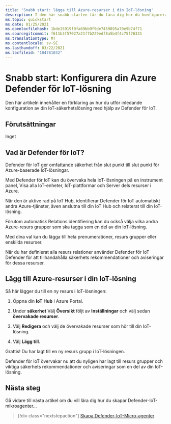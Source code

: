 ```yaml
---
title: 'Snabb start: lägga till Azure-resurser i din IoT-lösning'
description: I den här snabb starten får du lära dig hur du konfigurerar din IoT-lösning från slut punkt till slut punkt med hjälp av Azure Defender för IoT.
ms.topic: quickstart
ms.date: 01/25/2021
ms.openlocfilehash: 1bde15919f9fa69bb9f9de7459895a70e9b74f71
ms.sourcegitcommit: f611b3f57027a21f7b229edf8a5b4f4c75f76331
ms.translationtype: MT
ms.contentlocale: sv-SE
ms.lasthandoff: 03/22/2021
ms.locfileid: "104781032"
---
```

# <a name="quickstart-configure-your-azure-defender-for-iot-solution"></a>Snabb start: Konfigurera din Azure Defender för IoT-lösning

Den här artikeln innehåller en förklaring av hur du utför inledande konfiguration av din IoT-säkerhetslösning med hjälp av Defender för IoT.

## <a name="prerequisites"></a>Förutsättningar

Inget

## <a name="what-is-defender-for-iot"></a>Vad är Defender för IoT?

Defender för IoT ger omfattande säkerhet från slut punkt till slut punkt för Azure-baserade IoT-lösningar.

Med Defender för IoT kan du övervaka hela IoT-lösningen på en instrument panel, Visa alla IoT-enheter, IoT-plattformar och Server dels resurser i Azure.

När den är aktive rad på IoT Hub, identifierar Defender för IoT automatiskt andra Azure-tjänster, även anslutna till din IoT Hub och relaterat till din IoT-lösning.

Förutom automatisk Relations identifiering kan du också välja vilka andra Azure-resurs grupper som ska tagga som en del av din IoT-lösning.

Med dina val kan du lägga till hela prenumerationer, resurs grupper eller enskilda resurser.

När du har definierat alla resurs relationer använder Defender för IoT Defender för att tillhandahålla säkerhets rekommendationer och aviseringar för dessa resurser.

## <a name="add-azure-resources-to-your-iot-solution"></a>Lägg till Azure-resurser i din IoT-lösning

Så här lägger du till en ny resurs i IoT-lösningen:

1. Öppna din **IoT Hub** i Azure Portal.

1. Under **säkerhet** Välj **Översikt** följt av **Inställningar** och välj sedan **övervakade resurser**.

1. Välj **Redigera** och välj de övervakade resurser som hör till din IoT-lösning.

1. Välj **Lägg till**.

Grattis! Du har lagt till en ny resurs grupp i IoT-lösningen.

Defender för IoT övervakar nu att du nyligen har lagt till resurs grupper och viktiga säkerhets rekommendationer och aviseringar som en del av din IoT-lösning.

## <a name="next-steps"></a>Nästa steg

Gå vidare till nästa artikel om du vill lära dig hur du skapar Defender-IoT-mikroagenter...

> [!div class="nextstepaction"]
> [Skapa Defender-IoT-Micro-agenter](quickstart-create-security-twin.md)
